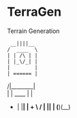 # TerraGen
Terrain Generation 

     __||||__
    /  ____  \
    | | /\ | |
    | |_\/_| |
    |        |
    | ====== | 
   /|________|\
  | |  ____  | |
  + |  |__|  | +
    \        /
     |  ||  |
     (__)(__)